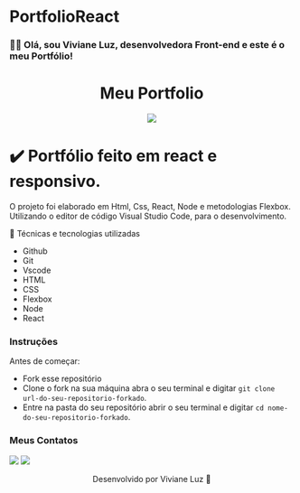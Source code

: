 # PortfolioReact

### ✋🏾 Olá, sou Viviane Luz, desenvolvedora Front-end e este é o meu Portfólio!


<h1 align="center"> Meu Portfolio </h1>

<p align="center">
<img loading="lazy" src="http://img.shields.io/static/v1?label=STATUS&message=EM%20DESENVOLVIMENTO&color=GREEN&style=for-the-badge"/>
</p>

# ✔️ Portfólio feito em react e responsivo.
O projeto foi elaborado em Html, Css, React, Node e metodologias Flexbox. Utilizando o editor de código Visual Studio Code, para o desenvolvimento.

 :hammer:  Técnicas e tecnologias utilizadas
- Github
- Git
- Vscode
- HTML
- CSS 
- Flexbox
- Node
- React




### Instruções

Antes de começar:

- Fork esse repositório
- Clone o fork na sua máquina abra o seu terminal e digitar `git clone url-do-seu-repositorio-forkado`.
- Entre na pasta do seu repositório abrir o seu terminal e digitar `cd nome-do-seu-repositorio-forkado`.
### Meus Contatos

<div>
     <a href="https://www.linkedin.com/in/viviane-luz/-45875016a" target="_blank"><img src="https://img.shields.io/badge/-LinkedIn-%230077B5?style=for-the-badge&logo=linkedin&logoColor=white" target="_blank"></a> 
<a href = "mailto:contatovivianesluzz@gmail.com"><img src="https://img.shields.io/badge/-Gmail-%23333?style=for-the-badge&logo=gmail&logoColor=white" target="_blank"></a>
</div> 






<p align="center">
  Desenvolvido por Viviane Luz 🚀
</p>
